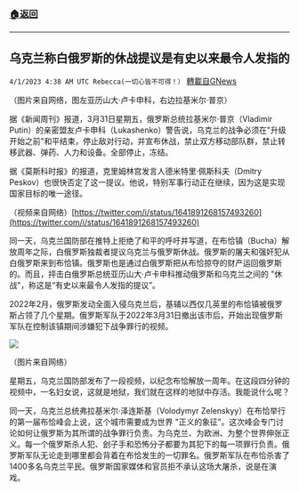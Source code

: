 ###  [:house:返回](README.md)
---


## 乌克兰称白俄罗斯的休战提议是有史以来最令人发指的
`4/1/2023 4:38 AM UTC Rebecca(一切心皆不可得！）` [轉載自GNews](https://gnews.org/articles/1064347)

        
（图片来自网络，图左亚历山大·卢卡申科，右边拉基米尔·普京）

据《新闻周刊》报道，3月31日星期五，俄罗斯总统拉基米尔·普京（Vladimir Putin）的亲密盟友卢卡申科（Lukashenko）警告说，乌克兰的战争必须在"升级开始之前"和平结束，停止敌对行动，并宣布休战，禁止双方移动部队群，禁止转移武器、弹药、人力和设备。全部停止，冻结。

据《莫斯科时报》的报道，克里姆林宫发言人德米特里·佩斯科夫（Dmitry Peskov）也很快否定了这一提议。他说，特别军事行动正在继续，因为这是实现国家目标的唯一途径。
         

（视频来自网络）[https://twitter.com/i/status/1641891268157493260](https://twitter.com/i/status/1641891268157493260)

同一天，乌克兰国防部在推特上拒绝了和平的呼吁并写道，在布恰镇（Bucha）解放周年之际，白俄罗斯独裁者提议乌克兰与俄罗斯休战。俄罗斯的屠夫和强奸犯从白俄罗斯来到布恰镇。俄罗斯也是通过白俄罗斯把从布恰掠夺的财产运回俄罗斯的。而且，抨击白俄罗斯总统亚历山大·卢卡申科推动俄罗斯和乌克兰之间的 "休战"，称这是“有史以来最令人发指的提议”。

2022年2月，俄罗斯发动全面入侵乌克兰后，基辅以西仅几英里的布恰镇被俄罗斯占领了几个星期。俄罗斯军队于2022年3月31日撤出该市后，开始出现俄罗斯军队在控制该镇期间涉嫌犯下战争罪行的视频。
         

![](https://i.imgur.com/vJdAL7x.jpg)


（图片来自网络）

星期五，乌克兰国防部发布了一段视频，以纪念布恰解放一周年。在这段四分钟的视频中，一名妇女说，这就是地狱，我们就在这样的地狱中存活。我能说什么呢？


同一天，乌克兰总统弗拉基米尔·泽连斯基（Volodymyr Zelenskyy）在布恰举行的第一届布恰峰会上说，这个城市需要成为世界 "正义的象征"。这次峰会专门讨论如何让俄罗斯为其所谓的战争罪行负责。为乌克兰、为欧洲、为整个世界伸张正义。每一个俄罗斯杀人犯、刽子手和恐怖分子都要为其犯下的每一项罪行负责。俄罗斯军队无论走到哪里都会背着在布恰发生的一切罪名。俄罗斯军队在布恰杀害了1400多名乌克兰平民。俄罗斯国家媒体和官员拒不承认这场大屠杀，说是在演戏。




